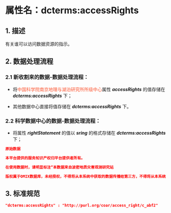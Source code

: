 # 属性名：dcterms:accessRights

## 1. 描述
有关谁可以访问数据资源的指示。

## 2. 数据处理流程
### 2.1 新收割来的数据-数据处理流程：
  * 将<font color="#fc5531">中国科学院南京地理与湖泊研究所所级中心</font>属性 ___accessRights___ 的值存储在 ___dcterms:accessRights___ 下； 

  * 其他数据中心直接将值存储在 ___dcterms:accessRights___ 下。

### 2.2 科学数据中心的数据-数据处理流程：
  * 将属性 ___rightStatement___ 的值以 ___sring___  的格式存储在  ___dcterms:accessRights___ 下； 

```json
原始数据

本平台提供的服务知识产权归平台提供者所有。

在使用数据时，请明显标注“本数据来自波密地质灾害观测研究站

版权属于OMIX数据库，未经授权，不得将从本系统中获取的数据传播给第三方，不得将从本系统中获取的数据用于其他数据库系统或网站。
``` 

## 3. 标准规范
```json
"dcterms:accessRights" : "http://purl.org/coar/access_right/c_abf2"
``` 